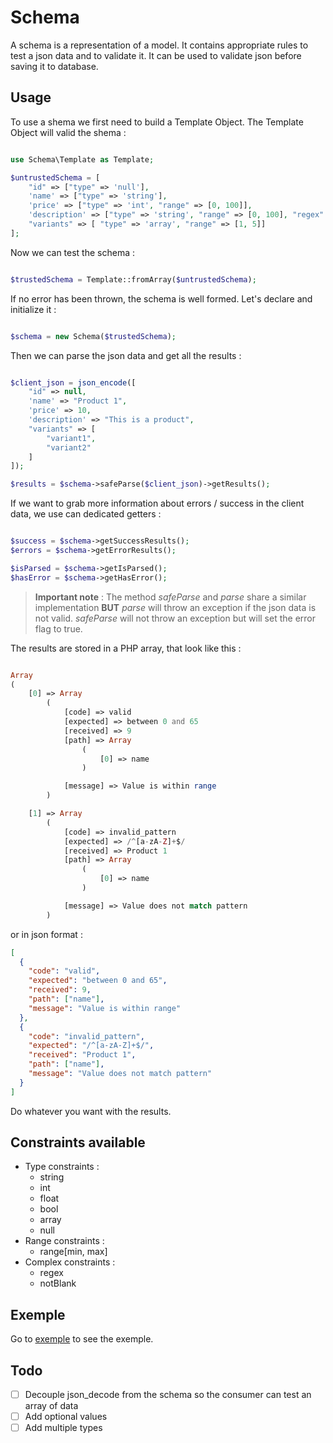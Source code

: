 # Schema

A schema is a representation of a model. It contains appropriate rules to test a json data and to validate it. It can be used to validate json before saving it to database.

## Usage

To use a shema we first need to build a Template Object. The Template Object will valid the shema :

```php

use Schema\Template as Template;

$untrustedSchema = [
    "id" => ["type" => 'null'],
    'name' => ["type" => 'string'],
    'price' => ["type" => 'int', "range" => [0, 100]],
    'description' => ["type" => 'string', "range" => [0, 100], "regex" => '/^[a-zA-Z0-9 ]+$/'],
    "variants" => [ "type" => 'array', "range" => [1, 5]]
];

```

Now we can test the schema :

```php

$trustedSchema = Template::fromArray($untrustedSchema);

```

If no error has been thrown, the schema is well formed. Let's declare and initialize it :

```php

$schema = new Schema($trustedSchema);

```

Then we can parse the json data and get all the results :

```php

$client_json = json_encode([
    "id" => null,
    'name' => "Product 1",
    'price' => 10,
    'description' => "This is a product",
    "variants" => [
        "variant1",
        "variant2"
    ]
]);

$results = $schema->safeParse($client_json)->getResults();

```

If we want to grab more information about errors / success in the client data, we use can dedicated getters :

```php

$success = $schema->getSuccessResults();
$errors = $schema->getErrorResults();

$isParsed = $schema->getIsParsed();
$hasError = $schema->getHasError();

```

> **Important note** : The method _safeParse_ and _parse_ share a similar implementation **BUT** _parse_ will throw an exception if the json data is not valid. _safeParse_ will not throw an exception but will set the error flag to true.

The results are stored in a PHP array, that look like this :

```php

Array
(
    [0] => Array
        (
            [code] => valid
            [expected] => between 0 and 65
            [received] => 9
            [path] => Array
                (
                    [0] => name
                )

            [message] => Value is within range
        )

    [1] => Array
        (
            [code] => invalid_pattern
            [expected] => /^[a-zA-Z]+$/
            [received] => Product 1
            [path] => Array
                (
                    [0] => name
                )

            [message] => Value does not match pattern
        )

```

or in json format :

```json
[
  {
    "code": "valid",
    "expected": "between 0 and 65",
    "received": 9,
    "path": ["name"],
    "message": "Value is within range"
  },
  {
    "code": "invalid_pattern",
    "expected": "/^[a-zA-Z]+$/",
    "received": "Product 1",
    "path": ["name"],
    "message": "Value does not match pattern"
  }
]
```

Do whatever you want with the results.

## Constraints available

- Type constraints :
  - string
  - int
  - float
  - bool
  - array
  - null
- Range constraints :
  - range[min, max]
- Complex constraints :
  - regex
  - notBlank

## Exemple

Go to [exemple](http://localhost/shema_test/exemple/index.php) to see the exemple.

## Todo

- [ ] Decouple json_decode from the schema so the consumer can test an array of data
- [ ] Add optional values
- [ ] Add multiple types
